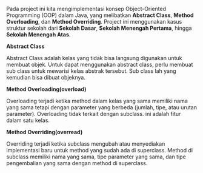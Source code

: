 Pada project ini kita  mengimplementasi konsep Object-Oriented Programming (OOP) dalam Java, yang melibatkan **Abstract Class**, **Method Overloading**, dan **Method Overriding**. Project ini menggunakan kasus struktur sekolah dari **Sekolah Dasar**, **Sekolah Menengah Pertama**, hingga **Sekolah Menengah Atas**.

**Abstract Class**

Abstract Class adalah kelas yang tidak bisa langsung digunakan untuk membuat objek. Untuk dapat menggunakan abstract class, perlu membuat sub class untuk mewarisi kelas abstrak tersebut. Sub class lah yang kemudian bisa dibuat objeknya.

**Method Overloading(overload)**

Overloading terjadi ketika method dalam kelas yang sama memiliki nama yang sama tetapi dengan parameter yang berbeda (jumlah, tipe, atau urutan parameter). Overloading tidak terkait dengan subclass. ini adalah fitur dalam satu kelas.

**Method Overriding(overread)**

Overriding terjadi ketika subclass mengubah atau menyediakan implementasi baru untuk method yang sudah ada di superclass. Method di subclass memiliki nama yang sama, tipe parameter yang sama, dan tipe pengembalian yang sama dengan method di superclass.
